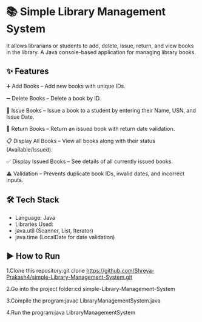 # 📚 Simple Library Management System

It allows librarians or students to add, delete, issue, return, and view books in the library.
A Java console-based application for managing library books.

## ✨ Features

➕ Add Books – Add new books with unique IDs.

➖ Delete Books – Delete a book by ID.

📖 Issue Books – Issue a book to a student by entering their Name, USN, and Issue Date.

🔄 Return Books – Return an issued book with return date validation.

📋 Display All Books – View all books along with their status (Available/Issued).

✅ Display Issued Books – See details of all currently issued books.

⚠ Validation – Prevents duplicate book IDs, invalid dates, and incorrect inputs.

## 🛠 Tech Stack

- Language: Java
- Libraries Used:
- java.util (Scanner, List, Iterator)
- java.time (LocalDate for date validation)

## ▶ How to Run

1.Clone this repository:git clone https://github.com/Shreya-Prakash4/simple-Library-Management-System.git

2.Go into the project folder:cd simple-Library-Management-System

3.Compile the program:javac LibraryManagementSystem.java

4.Run the program:java LibraryManagementSystem
